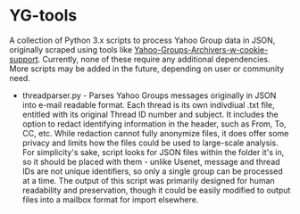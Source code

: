 # YG-tools

A collection of Python 3.x scripts to process Yahoo Group data in JSON, originally scraped using tools like <a href="https://github.com/TransGeekMovie/Yahoo-Groups-Archivers-w-cookie-support">Yahoo-Groups-Archivers-w-cookie-support</a>. Currently, none of these require any additional dependencies. More scripts may be added in the future, depending on user or community need.

* threadparser.py - Parses Yahoo Groups messages originally in JSON into e-mail readable format. Each thread is its own indivdiual .txt file, entitled with its original Thread ID number and subject. It includes the option to redact identifying information in the header, such as From, To, CC, etc. While redaction cannot fully anonymize files, it does offer some privacy and limits how the files could be used to large-scale analysis. For simplicity's sake, script looks for JSON files within the folder it's in, so it should be placed with them - unlike Usenet, message and thread IDs are not unique identifiers, so only a single group can be processed at a time. The output of this script was primarily designed for human readability and preservation, though it could be easily modified to output files into a mailbox format for import elsewhere.
